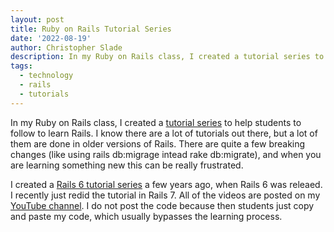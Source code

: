 ```yaml
---
layout: post
title: Ruby on Rails Tutorial Series
date: '2022-08-19'
author: Christopher Slade
description: In my Ruby on Rails class, I created a tutorial series to help students to follow to learn Rails.
tags: 
  - technology
  - rails
  - tutorials
---
```


In my Ruby on Rails class, I created a [tutorial series](https://www.youtube.com/playlist?list=PLmz7pZjxnS1XAnpk7lLyCRLbtCYaSNkpE) to help students to follow to learn Rails. I know there are a lot of tutorials out there, but a lot of them are done in older versions of Rails. There are quite a few breaking changes (like using rails db:migrage intead rake db:migrate), and when you are learning something new this can be really frustrated. 


I created a [Rails 6 tutorial series](https://www.youtube.com/playlist?list=PLmz7pZjxnS1VlA-k5qpji6aYDYys0MbIA) a few years ago, when Rails 6 was releaed. I recently just redid the tutorial in Rails 7. All of the videos are posted on my [YouTube channel](https://www.youtube.com/channel/UCk415givMQzyhe4Lmxg8o9w). I do not post the code because then students just copy and paste my code, which usually bypasses the learning process.
